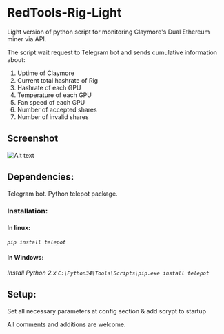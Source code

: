 # RedTools-Rig-Light

Light version of python script for monitoring Claymore's Dual Ethereum miner via API. 

The script wait request to Telegram bot and sends cumulative information about:
  1. Uptime of Claymore
  2. Current total hashrate of Rig
  3. Hashrate of each GPU
  4. Temperature of each GPU
  5. Fan speed of each GPU
  6. Number of accepted shares
  7. Number of invalid shares

## Screenshot
![Alt text](https://github.com/pistonov/RedTools-Rig-Light/raw/master/screen.jpg "Optional Title")

## Dependencies:
Telegram bot.
Python telepot package. 

### Installation:

#### In linux:
*```pip install telepot```*

#### In Windows:
*Install Python 2.x
```C:\Python34\Tools\Scripts\pip.exe install telepot```*
  
## Setup:
  Set all necessary parameters at config section & add scrypt to startup

All comments and additions are welcome.
  
